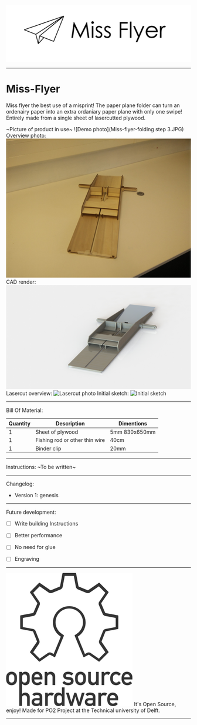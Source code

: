 ![Project logo](Miss-flyer-logo.png)
***
# Miss-Flyer

Miss flyer the best use of a misprint!
The paper plane folder can turn an ordenairy paper into an extra ordaniary paper plane with only one swipe!
Entirely made from a single sheet of lasercutted plywood.

~Picture of product in use~
![Demo photo](Miss-flyer-folding step 3.JPG)
Overview photo:
![Overview photo](Miss-flyer-Overview.JPG)
CAD render:
![CAD model](Miss-flyer-CAD.JPG)
Lasercut overview:
![Lasercut photo](Miss-flyer-lasercut.JPG)
Initial sketch:
![Initial sketch](Miss-flyer-sketch.JPG)

***
Bill Of Material:

|Quantity|Description|Dimentions|
|--------|-----------|---------|
|1|Sheet of plywood|5mm 830x650mm|
|1|Fishing rod or other thin wire|40cm|
|1|Binder clip|20mm|

***
Instructions:
~To be written~

***
Changelog:
 - Version 1: genesis

***
Future development:
 - [ ] Write building Instructions
 - [ ] Better performance
 - [ ] No need for glue
 - [ ] Engraving


***
![Open Source Hardware](OpenSourceHardware.svg)
It's Open Source, enjoy!
Made for PO2 Project at the Technical university of Delft.
***
